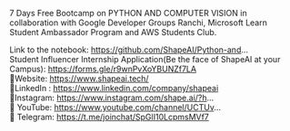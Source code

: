 
7 Days Free Bootcamp on PYTHON AND COMPUTER VISION  in collaboration with Google Developer Groups Ranchi, Microsoft Learn Student Ambassador Program and AWS Students Club.    

Link to the notebook:   https://github.com/ShapeAI/Python-and...  
Student Influencer Internship Application(Be the face of ShapeAI at your Campus): https://forms.gle/r9wnPvXoYBUNZf7LA  
📍Website:  https://www.shapeai.tech/​​​   
📍LinkedIn : https://www.linkedin.com/company/shapeai  
📍Instagram:  https://www.instagram.com/shape.ai/?h...  
📍 YouTube:  https://www.youtube.com/channel/UCTUv...  
📍 Telegram:  https://t.me/joinchat/SpGlI10LcpmsMVf7
